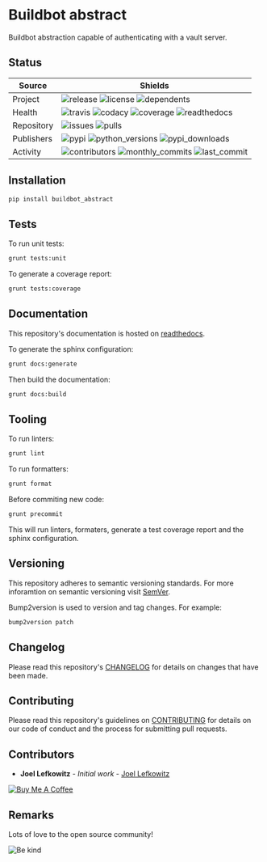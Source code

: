# Buildbot abstract

Buildbot abstraction capable of authenticating with a vault server.

## Status

| Source     | Shields                                                                                                            |
| ---------- | ------------------------------------------------------------------------------------------------------------------ |
| Project    | ![release][release_shield] ![license][license_shield] ![dependents][dependents_shield]                             |
| Health     | ![travis][travis_shield] ![codacy][codacy_shield] ![coverage][coverage_shield] ![readthedocs][readthedocs_shield]  |
| Repository | ![issues][issues_shield] ![pulls][pulls_shield]                                                                    |
| Publishers | ![pypi][pypi_shield] ![python_versions][python_versions_shield] ![pypi_downloads][pypi_downloads_shield]           |
| Activity   | ![contributors][contributors_shield] ![monthly_commits][monthly_commits_shield] ![last_commit][last_commit_shield] |

## Installation

```bash
pip install buildbot_abstract
```

## Tests

To run unit tests:

```bash
grunt tests:unit
```

To generate a coverage report:

```bash
grunt tests:coverage
```

## Documentation

This repository's documentation is hosted on [readthedocs][readthedocs].

To generate the sphinx configuration:

```bash
grunt docs:generate
```

Then build the documentation:

```bash
grunt docs:build
```

## Tooling

To run linters:

```bash
grunt lint
```

To run formatters:

```bash
grunt format
```

Before commiting new code:

```bash
grunt precommit
```

This will run linters, formaters, generate a test coverage report and the sphinx configuration.

## Versioning

This repository adheres to semantic versioning standards.
For more inforamtion on semantic versioning visit [SemVer][semver].

Bump2version is used to version and tag changes.
For example:

```bash
bump2version patch
```

## Changelog

Please read this repository's [CHANGELOG](CHANGELOG.md) for details on changes that have been made.

## Contributing

Please read this repository's guidelines on [CONTRIBUTING](CONTRIBUTING.md) for details on our code of conduct and the process for submitting pull requests.

## Contributors

- **Joel Lefkowitz** - _Initial work_ - [Joel Lefkowitz][joellefkowitz]

[![Buy Me A Coffee][coffee_button]][coffee]

## Remarks

Lots of love to the open source community!

![Be kind][be_kind]

<!-- Github links -->

[pulls]: https://github.com/JoelLefkowitz/buildbot-abstract/pulls
[issues]: https://github.com/JoelLefkowitz/buildbot-abstract/issues

<!-- External links -->

[readthedocs]: https://buildbot-abstract.readthedocs.io/en/latest/
[semver]: http://semver.org/
[coffee]: https://www.buymeacoffee.com/joellefkowitz
[coffee_button]: https://cdn.buymeacoffee.com/buttons/default-blue.png
[be_kind]: https://media.giphy.com/media/osAcIGTSyeovPq6Xph/giphy.gif

<!-- Acknowledgments -->

[joellefkowitz]: https://github.com/JoelLefkowitz

<!-- Project shields -->

[release_shield]: https://img.shields.io/github/v/tag/joellefkowitz/buildbot-abstract
[license_shield]: https://img.shields.io/github/license/joellefkowitz/buildbot-abstract
[dependents_shield]: https://img.shields.io/librariesio/dependent-repos/pypi/buildbot_abstract

<!-- Health shields -->

[travis_shield]: https://img.shields.io/travis/joellefkowitz/buildbot-abstract
[codacy_shield]: https://img.shields.io/codacy/coverage/buildbot-abstract
[coverage_shield]: https://img.shields.io/codacy/grade/buildbot-abstract
[readthedocs_shield]: https://img.shields.io/readthedocs/buildbot-abstract

<!-- Repository shields -->

[issues_shield]: https://img.shields.io/github/issues/joellefkowitz/buildbot-abstract
[pulls_shield]: https://img.shields.io/github/issues-pr/joellefkowitz/buildbot-abstract

<!-- Publishers shields -->

[pypi_shield]: https://img.shields.io/pypi/v/buildbot_abstract
[python_versions_shield]: https://img.shields.io/pypi/pyversions/buildbot_abstract
[pypi_downloads_shield]: https://img.shields.io/pypi/dw/buildbot_abstract

<!-- Activity shields -->

[contributors_shield]: https://img.shields.io/github/contributors/joellefkowitz/buildbot-abstract
[monthly_commits_shield]: https://img.shields.io/github/commit-activity/m/joellefkowitz/buildbot-abstract
[last_commit_shield]: https://img.shields.io/github/last-commit/joellefkowitz/buildbot-abstract
